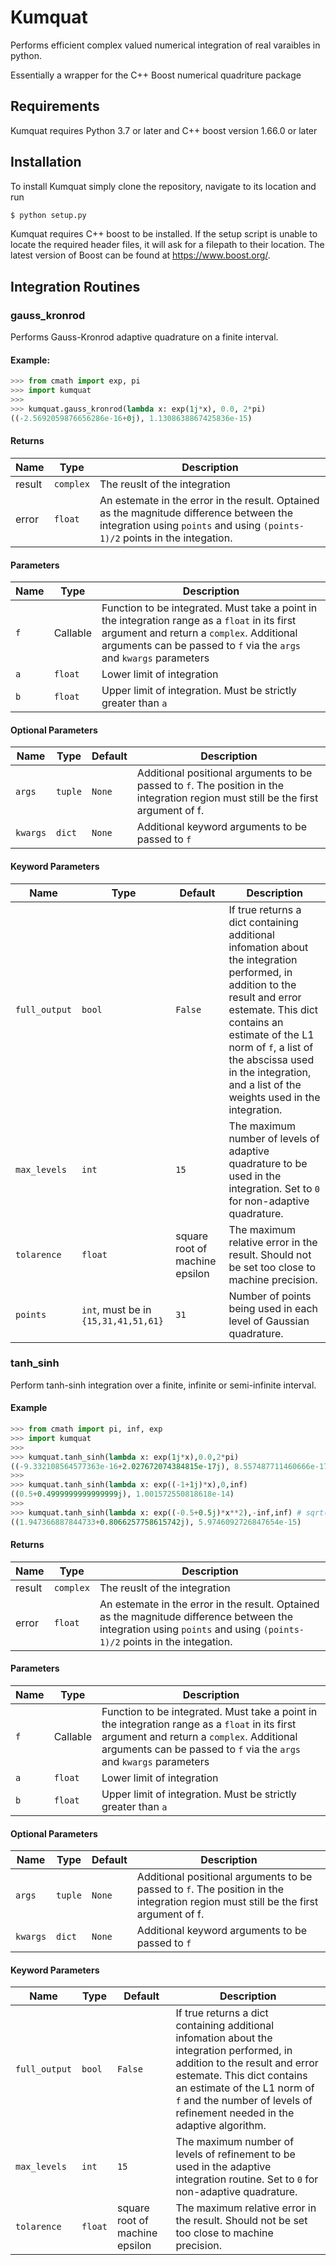 # Kumquat
Performs efficient complex valued numerical integration of real varaibles in python. 

Essentially a wrapper for the C++ Boost numerical quadriture package

## Requirements

Kumquat requires Python 3.7 or later and C++ boost version 1.66.0 or later

## Installation

To install Kumquat simply clone the repository, navigate to its location and run 
```bash
$ python setup.py
```

Kumquat requires C++ boost to be installed. If the setup script is unable to locate the required header files, it will ask for a filepath to their location. The latest version of Boost can be found at https://www.boost.org/.

## Integration Routines

### gauss_kronrod

Performs Gauss-Kronrod adaptive quadrature on a finite interval. 

#### Example:
```python
>>> from cmath import exp, pi
>>> import kumquat
>>>
>>> kumquat.gauss_kronrod(lambda x: exp(1j*x), 0.0, 2*pi)
((-2.5692059876656286e-16+0j), 1.1308638867425836e-15)
```

#### Returns
| Name | Type | Description|
|---|---|---|
| result | `complex` | The reuslt of the integration|
|error   | `float`   | An estemate in the error in the result. Optained as the magnitude difference between the integration using `points` and using `(points-1)/2` points in the integation. |

#### Parameters
| Name | Type | Description|
|---|---|---|
|`f`   |Callable| Function to be integrated. Must take a point in the integration range as a `float` in its first argument and return a `complex`. Additional arguments can be passed to `f` via the `args` and `kwargs` parameters|
|`a`  | `float` |Lower limit of integration|
|`b`  | `float`| Upper limit of integration. Must be strictly greater than `a`|
    
#### Optional Parameters
| Name | Type | Default | Description |
| -----|------|---------|-------------|
|`args`|    `tuple`| `None`| Additional positional arguments to be passed to `f`. The position in the integration region must still be the first argument of f.|
|`kwargs`| `dict`| `None` | Additional keyword arguments to be passed to `f`|
    
#### Keyword Parameters
| Name | Type | Default | Description |
| -----|------|---------|-------------|
|`full_output`| `bool`| `False`|If true returns a dict containing additional infomation about the integration performed, in addition to the result and error estemate. This dict contains an estimate of the L1 norm of `f`, a list of the abscissa used in the integration, and a list of the weights used in the integration.|
|`max_levels`| `int`| `15` |The maximum number of levels of adaptive quadrature to be used in the integration. Set to `0` for non-adaptive quadrature.|
|`tolarence`| `float`| square root of machine epsilon |The maximum relative error in the result. Should not be set too close to machine precision.|
|`points`| `int`, must be in `{15,31,41,51,61}`| `31` | Number of points being used in each level of Gaussian quadrature.|

### tanh_sinh

Perform tanh-sinh integration over a finite, infinite or semi-infinite interval. 

#### Example
```python
>>> from cmath import pi, inf, exp
>>> import kumquat
>>>
>>> kumquat.tanh_sinh(lambda x: exp(1j*x),0.0,2*pi)
((-9.332108564577363e-16+2.027672074384815e-17j), 8.557487711460666e-17)
>>>
>>> kumquat.tanh_sinh(lambda x: exp((-1+1j)*x),0,inf)
((0.5+0.4999999999999999j), 1.001572550818618e-14)
>>>
>>> kumquat.tanh_sinh(lambda x: exp((-0.5+0.5j)*x**2),-inf,inf) # sqrt( pi*(1+1j) )
((1.947366887844733+0.8066257758615742j), 5.9746092726847654e-15)
```
#### Returns
| Name | Type | Description|
|---|---|---|
| result | `complex` | The reuslt of the integration|
|error   | `float`   | An estemate in the error in the result. Optained as the magnitude difference between the integration using `points` and using `(points-1)/2` points in the integation. |

#### Parameters
| Name | Type | Description|
|---|---|---|
|`f`   |Callable| Function to be integrated. Must take a point in the integration range as a `float` in its first argument and return a `complex`. Additional arguments can be passed to `f` via the `args` and `kwargs` parameters|
|`a`  | `float` |Lower limit of integration|
|`b`  | `float`| Upper limit of integration. Must be strictly greater than `a`|

#### Optional Parameters
| Name | Type | Default | Description |
| -----|------|---------|-------------|
|`args`|    `tuple`| `None`| Additional positional arguments to be passed to `f`. The position in the integration region must still be the first argument of f.|
|`kwargs`| `dict`| `None` | Additional keyword arguments to be passed to `f`|

#### Keyword Parameters
| Name | Type | Default | Description |
| -----|------|---------|-------------|
|`full_output`| `bool`| `False`|If true returns a dict containing additional infomation about the integration performed, in addition to the result and error estemate. This dict contains an estimate of the L1 norm of `f` and the number of levels of refinement needed in the adaptive algorithm.|
|`max_levels`| `int`| `15` |The maximum number of levels of refinement to be used in the adaptive integration routine. Set to `0` for non-adaptive quadrature.|
|`tolarence`| `float`| square root of machine epsilon |The maximum relative error in the result. Should not be set too close to machine precision.|
